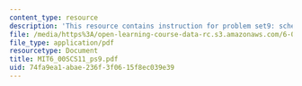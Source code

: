```yaml
---
content_type: resource
description: 'This resource contains instruction for problem set9: schedule optimization.'
file: /media/https%3A/open-learning-course-data-rc.s3.amazonaws.com/6-00sc-introduction-to-computer-science-and-programming-spring-2011/74fa9ea1abae236f3f0615f8ec039e39_MIT6_00SCS11_ps9.pdf
file_type: application/pdf
resourcetype: Document
title: MIT6_00SCS11_ps9.pdf
uid: 74fa9ea1-abae-236f-3f06-15f8ec039e39
---
```

